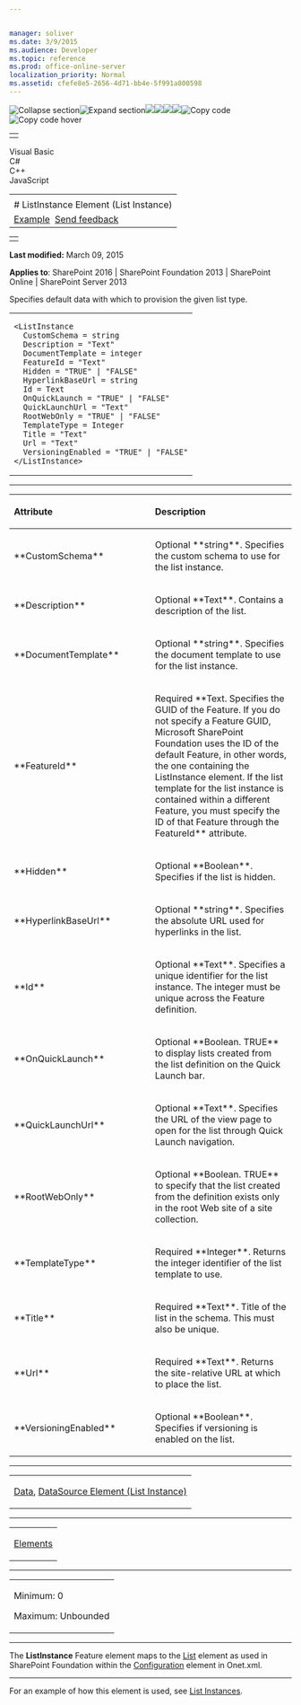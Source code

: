 ```yaml
---


manager: soliver
ms.date: 3/9/2015
ms.audience: Developer
ms.topic: reference
ms.prod: office-online-server
localization_priority: Normal
ms.assetid: cfefe8e5-2656-4d71-bb4e-5f991a800598
---
```


![Collapse
section](../icons/collapse_all.gif "Collapse section")![Expand
section](../icons/expand_all.gif "Expand section")![](../icons/collapse_all.gif)![](../icons/expand_all.gif)![](../icons/dropdown.gif)![](../icons/dropdownHover.gif)![Copy
code](../icons/copycode.gif "Copy code")![Copy code
hover](../icons/copycodeHighlight.gif "Copy code hover")
<table>
<tbody>
<tr class="odd">
<td align="left"></td>
</tr>
</tbody>
</table>

Visual Basic  
C\#  
C++  
JavaScript  

<table>
<tbody>
<tr class="odd">
<td align="left"><span id="runningHeaderText"></span></td>
</tr>
<tr class="even">
<td align="left"># ListInstance Element (List Instance)</td>
</tr>
<tr class="odd">
<td align="left"><a href="#exampleToggle">Example</a>  <span id="headfeedbackarea" class="feedbackhead"><a href="javascript:SubmitFeedback(&#39;docthis@Microsoft.com&#39;,&#39;&#39;,&#39;&#39;,&#39;&#39;,&#39;1.0.18082.1225&#39;,&#39;%0\dThank%20you%20for%20your%20feedback.%20The%20developer%20writing%20teams%20use%20your%20feedback%20to%20improve%20documentation.%20While%20we%20are%20reviewing%20your%20feedback,%20we%20may%20send%20you%20e-mail%20to%20ask%20for%20clarification%20or%20feedback%20on%20a%20solution.%20We%20do%20not%20use%20your%20e-mail%20address%20for%20any%20other%20purpose%20and%20we%20delete%20it%20after%20we%20finish%20our%20review.%0\AFor%20further%20information%20about%20the%20privacy%20policies%20of%20Microsoft,%20please%20see%20http://privacy.microsoft.com/en-us/default.aspx.%0\A%0\d&#39;,&#39;Customer%20feedback&#39;);">Send feedback</a></span></td>
</tr>
</tbody>
</table>

<table>
<colgroup>
<col width="100%" />
</colgroup>
<tbody>
<tr class="odd">
<td align="left"></td>
</tr>
</tbody>
</table>

**Last modified:** March 09, 2015

**Applies to**: SharePoint 2016 | SharePoint Foundation 2013 |
SharePoint Online | SharePoint Server 2013

Specifies default data with which to provision the given list type.

<span codelanguage="other"></span>
<table>
<colgroup>
<col width="100%" />
</colgroup>
<tbody>
<tr class="odd">
<td align="left"><pre><code>&lt;ListInstance 
  CustomSchema = string
  Description = &quot;Text&quot;
  DocumentTemplate = integer
  FeatureId = &quot;Text&quot;
  Hidden = &quot;TRUE&quot; | &quot;FALSE&quot;
  HyperlinkBaseUrl = string
  Id = Text
  OnQuickLaunch = &quot;TRUE&quot; | &quot;FALSE&quot;
  QuickLaunchUrl = &quot;Text&quot;
  RootWebOnly = &quot;TRUE&quot; | &quot;FALSE&quot;
  TemplateType = Integer
  Title = &quot;Text&quot;
  Url = &quot;Text&quot;
  VersioningEnabled = &quot;TRUE&quot; | &quot;FALSE&quot;
&lt;/ListInstance&gt;</code></pre></td>
</tr>
</tbody>
</table>


-----------------------------------------------------------------------------------------------------------------------------------------------------------------------------------------------

<table>
<colgroup>
<col width="50%" />
<col width="50%" />
</colgroup>
<thead>
<tr class="header">
<th align="left"><p>Attribute</p></th>
<th align="left"><p>Description</p></th>
</tr>
</thead>
<tbody>
<tr class="odd">
<td align="left"><p>**CustomSchema**</p></td>
<td align="left"><p>Optional **string**. Specifies the custom schema to use for the list instance.</p></td>
</tr>
<tr class="even">
<td align="left"><p>**Description**</p></td>
<td align="left"><p>Optional **Text**. Contains a description of the list.</p></td>
</tr>
<tr class="odd">
<td align="left"><p>**DocumentTemplate**</p></td>
<td align="left"><p>Optional **string**. Specifies the document template to use for the list instance.</p></td>
</tr>
<tr class="even">
<td align="left"><p>**FeatureId**</p></td>
<td align="left"><p>Required **Text</span>. Specifies the GUID of the Feature. If you do not specify a Feature GUID, Microsoft SharePoint Foundation uses the ID of the default Feature, in other words, the one containing the <span class="keyword">ListInstance</span> element. If the list template for the list instance is contained within a different Feature, you must specify the ID of that Feature through the <span class="keyword">FeatureId** attribute.</p></td>
</tr>
<tr class="odd">
<td align="left"><p>**Hidden**</p></td>
<td align="left"><p>Optional **Boolean**. Specifies if the list is hidden.</p></td>
</tr>
<tr class="even">
<td align="left"><p>**HyperlinkBaseUrl**</p></td>
<td align="left"><p>Optional **string**. Specifies the absolute URL used for hyperlinks in the list.</p></td>
</tr>
<tr class="odd">
<td align="left"><p>**Id**</p></td>
<td align="left"><p>Optional **Text**. Specifies a unique identifier for the list instance. The integer must be unique across the Feature definition.</p></td>
</tr>
<tr class="even">
<td align="left"><p>**OnQuickLaunch**</p></td>
<td align="left"><p>Optional **Boolean</span>. <span class="keyword">TRUE** to display lists created from the list definition on the Quick Launch bar.</p></td>
</tr>
<tr class="odd">
<td align="left"><p>**QuickLaunchUrl**</p></td>
<td align="left"><p>Optional **Text**. Specifies the URL of the view page to open for the list through Quick Launch navigation.</p></td>
</tr>
<tr class="even">
<td align="left"><p>**RootWebOnly**</p></td>
<td align="left"><p>Optional **Boolean</span>. <span class="keyword">TRUE** to specify that the list created from the definition exists only in the root Web site of a site collection.</p></td>
</tr>
<tr class="odd">
<td align="left"><p>**TemplateType**</p></td>
<td align="left"><p>Required **Integer**. Returns the integer identifier of the list template to use.</p></td>
</tr>
<tr class="even">
<td align="left"><p>**Title**</p></td>
<td align="left"><p>Required **Text**. Title of the list in the schema. This must also be unique.</p></td>
</tr>
<tr class="odd">
<td align="left"><p>**Url**</p></td>
<td align="left"><p>Required **Text**. Returns the site-relative URL at which to place the list.</p></td>
</tr>
<tr class="even">
<td align="left"><p>**VersioningEnabled**</p></td>
<td align="left"><p>Optional **Boolean**. Specifies if versioning is enabled on the list.</p></td>
</tr>
</tbody>
</table>


---------------------------------------------------------------------------------------------------------------------------------------------------------------------------------------------------

<table>
<colgroup>
<col width="100%" />
</colgroup>
<tbody>
<tr class="odd">
<td align="left"><p><a href="data-element-list-instance.htm">Data</a>, <span sdata="link"><a href="datasource-element-list-instance.htm">DataSource Element (List Instance)</a></span></p></td>
</tr>
</tbody>
</table>


----------------------------------------------------------------------------------------------------------------------------------------------------------------------------------------------------

<table>
<colgroup>
<col width="100%" />
</colgroup>
<tbody>
<tr class="odd">
<td align="left"><p><a href="elements-element-list-instance.htm">Elements</a></p></td>
</tr>
</tbody>
</table>


------------------------------------------------------------------------------------------------------------------------------------------------------------------------------------------------

<table>
<colgroup>
<col width="100%" />
</colgroup>
<tbody>
<tr class="odd">
<td align="left"><p>Minimum: 0</p>
<p>Maximum: Unbounded</p></td>
</tr>
</tbody>
</table>


----------------------------------------------------------------------------------------------------------------------------------------------------------------------------------------------------------------------------

The **ListInstance** Feature element maps to
the [List](list-element-list.htm) element as used in
SharePoint Foundation within the
[Configuration](configuration-element-site.htm) element in
Onet.xml.


------------------------------------------------------------------------------------------------------------------------------------------------------------------------------------------

For an example of how this element is used, see <span sdata="link">[List
Instances](list-instances.htm)</span>.








